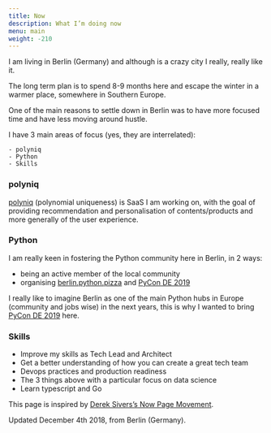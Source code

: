 ```yaml
---
title: Now
description: What I’m doing now
menu: main
weight: -210
---
```


I am living in Berlin (Germany) and although is a crazy city I really, really like it.

The long term plan is to spend 8-9 months here and escape the winter in a warmer place, somewhere in Southern Europe.

One of the main reasons to settle down in Berlin was to have more focused time and have less moving around hustle.

I have 3 main areas of focus (yes, they are interrelated):

    - polyniq
    - Python
    - Skills

### polyniq

[polyniq](https://www.polyniq.com) (polynomial uniqueness) is SaaS I am working on, with the goal of providing recommendation and personalisation of contents/products and more generally of the user experience.

### Python

I am really keen in fostering the Python community here in Berlin, in 2 ways:

- being an active member of the local community
- organising [berlin.python.pizza](https://berlin.python.pizza) and [PyCon DE 2019](https://2019.pycon.de/)

I really like to imagine Berlin as one of the main Python hubs in Europe (community and jobs wise) in the next years, this is why I wanted to bring [PyCon DE 2019](https://2019.pycon.de/) here.

### Skills

- Improve my skills as Tech Lead and Architect
- Get a better understanding of how you can create a great tech team
- Devops practices and production readiness
- The 3 things above with a particular focus on data science
- Learn typescript and Go

This page is inspired by [Derek Sivers’s Now Page Movement](https://nownownow.com/about).

Updated December 4th 2018, from Berlin (Germany).
